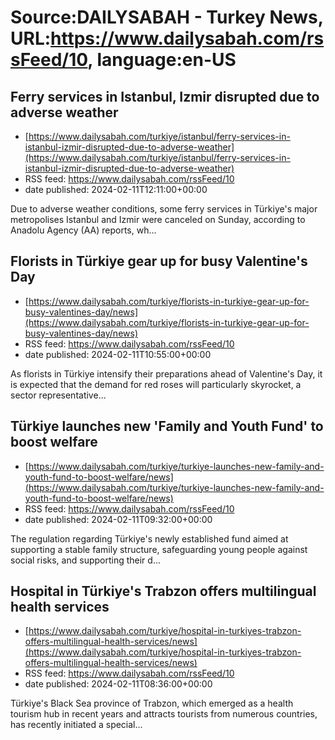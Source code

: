 # Source:DAILYSABAH - Turkey News, URL:https://www.dailysabah.com/rssFeed/10, language:en-US

## Ferry services in Istanbul, Izmir disrupted due to adverse weather
 - [https://www.dailysabah.com/turkiye/istanbul/ferry-services-in-istanbul-izmir-disrupted-due-to-adverse-weather](https://www.dailysabah.com/turkiye/istanbul/ferry-services-in-istanbul-izmir-disrupted-due-to-adverse-weather)
 - RSS feed: https://www.dailysabah.com/rssFeed/10
 - date published: 2024-02-11T12:11:00+00:00

Due to adverse weather conditions, some ferry services in Türkiye's major metropolises Istanbul and Izmir were canceled on Sunday, according to Anadolu Agency (AA) reports, wh...

## Florists in Türkiye gear up for busy Valentine's Day
 - [https://www.dailysabah.com/turkiye/florists-in-turkiye-gear-up-for-busy-valentines-day/news](https://www.dailysabah.com/turkiye/florists-in-turkiye-gear-up-for-busy-valentines-day/news)
 - RSS feed: https://www.dailysabah.com/rssFeed/10
 - date published: 2024-02-11T10:55:00+00:00

As florists in Türkiye intensify their preparations ahead of Valentine's Day, it is expected that the demand for red roses will particularly skyrocket, a sector representative...

## Türkiye launches new 'Family and Youth Fund' to boost welfare
 - [https://www.dailysabah.com/turkiye/turkiye-launches-new-family-and-youth-fund-to-boost-welfare/news](https://www.dailysabah.com/turkiye/turkiye-launches-new-family-and-youth-fund-to-boost-welfare/news)
 - RSS feed: https://www.dailysabah.com/rssFeed/10
 - date published: 2024-02-11T09:32:00+00:00

The regulation regarding Türkiye's newly established fund aimed at supporting a stable family structure, safeguarding young people against social risks, and supporting their d...

## Hospital in Türkiye's Trabzon offers multilingual health services
 - [https://www.dailysabah.com/turkiye/hospital-in-turkiyes-trabzon-offers-multilingual-health-services/news](https://www.dailysabah.com/turkiye/hospital-in-turkiyes-trabzon-offers-multilingual-health-services/news)
 - RSS feed: https://www.dailysabah.com/rssFeed/10
 - date published: 2024-02-11T08:36:00+00:00

Türkiye's Black Sea province of Trabzon, which emerged as a health tourism hub in recent years and attracts tourists from numerous countries, has recently initiated a special...


